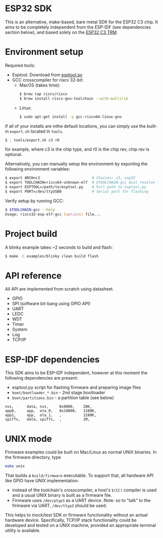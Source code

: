 # ESP32 SDK

This is an alternative, make-based, bare metal SDK for the ESP32 C3 chip.
It aims to be completely independent from the ESP-IDF (see dependencies
section below), and based solely on the
[ESP32 C3 TRM](https://www.espressif.com/sites/default/files/documentation/esp32-c3_technical_reference_manual_en.pdf).

# Environment setup

Required tools:
- Esptool. Download from [esptool.py](https://raw.githubusercontent.com/espressif/esptool/master/esptool.py)
- GCC crosscompiler for riscv 32-bit:
   - MacOS (takes time):
      ```sh
      $ brew tap riscv/riscv
      $ brew install riscv-gnu-toolchain --with-multilib
      ```
   - Linux:
      ```sh
      $ sudo apt-get install -y gcc-riscv64-linux-gnu
      ```

If all of your installs are inthe default locations, you can simply use the
built-in `export.sh` located in `tools`.

```sh
$ . tools/export.sh c3 r0
```

for example, where c3 is the chip type, and r0 is the chip rev, chip rev is
optional.

Alternatively, you can manually setup the environment by exporting the
following environment variables:

```sh
$ export ARCH=c3                        # Choices: c3, esp32
$ export TOOLCHAIN=riscv64-unknown-elf  # $TOOLCHAIN-gcc must resolve to GCC
$ export ESPTOOL=/path/to/esptool.py    # Full path to esptool.py
$ export PORT=/dev/ttyUSB0              # Serial port for flashing
```

Verify setup by running GCC:

```sh
$ $TOOLCHAIN-gcc --help
Usage: riscv32-esp-elf-gcc [options] file...
```

# Project build

A blinky example takes ~2 seconds to build and flash:

```sh
$ make -C examples/blinky clean build flash
```

# API reference

All API are implemented from scratch using datasheet.

- GPIO
- SPI (software bit-bang using GPIO API)
- UART
- LEDC
- WDT
- Timer
- System
- Log
- TCP/IP

# ESP-IDF dependencies

This SDK aims to be ESP-IDF independent, however at this moment the following
dependencies are present:

- esptool.py script for flashing firmware and preparing image files
- `boot/bootloader_*.bin` - 2nd stage bootloader
- `boot/partitions.bin` - a partition table (see below)

```csv
nvs,      data, nvs,     0x9000,    20K,
app0,     app,  ota_0,   0x10000,   1280K,
app1,     app,  ota_1,   ,          1280K,
spiffs,   data, spiffs,  ,          1M,
```

# UNIX mode

Firmware examples could be built on Mac/Linux as normal UNIX binaries.
In the firmware directory, type

```sh
make unix
```

That builds a `build/firmware` executable.
To support that, all hardware API like GPIO have UNIX implementation.

- instead of the toolchain's crosscompiler, a host's `$(CC)` compiler is used
  and a usual UNIX binary is built as a firmware file.
- Firmware uses `/dev/ptyp3` as a UART device. Note: so to "talk" to the
  firmware via UART, `/dev/ttyp3` should be used.

This helps to mock/test SDK or firmware functionality without an actual
hardware device. Specifically, TCP/IP stack functionality could be developed
and tested on a UNIX machine, provided an appropriate terminal utility
is available.
